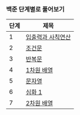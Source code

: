 ### 백준 단계별로 풀어보기
|단계|제목|
|---|---|
|1|[입출력과 사칙연산](https://github.com/heeeione/algorithm/tree/main/InputOutput)|
|2|[조건문](https://github.com/heeeione/algorithm/tree/main/Conditional%20Statements)|
|3|[반복문](https://github.com/heeeione/algorithm/tree/main/Iteration)|
|4|[1차원 배열](https://github.com/heeeione/algorithm/tree/main/One-Dimensional%20Array)|
|5|[문자열](https://github.com/heeeione/algorithm/tree/main/String)|
|6|[심화 1](https://github.com/heeeione/algorithm/tree/main/Advanced%201)|
|7|[2차원 배열](https://github.com/heeeione/algorithm/tree/main/Two-Dimensional%20Array)|
